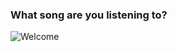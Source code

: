 ### What song are you listening to?

![Welcome](https://64.media.tumblr.com/2a7cc3e1cd9f360106a33a97b7728d6c/86e53181b6013955-c3/s640x960/5ea240a11f016cf97441ff755e8eea8d2a8f7213.gif)

<!--
- 📫 GIF Credits to: https://www.tumblr.com/finding-shell-beach/664488093779410944
-->
